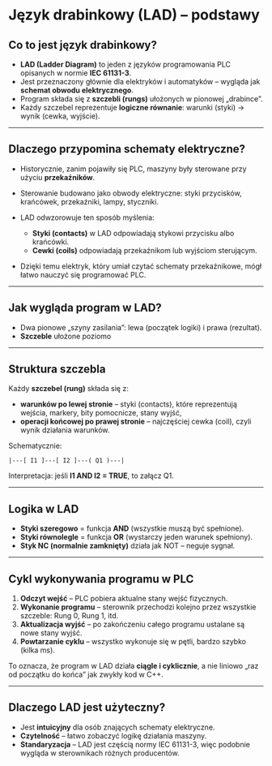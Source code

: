 # Język drabinkowy (LAD) – podstawy

## Co to jest język drabinkowy?

* **LAD (Ladder Diagram)** to jeden z języków programowania PLC opisanych w normie **IEC 61131-3**.
* Jest przeznaczony głównie dla elektryków i automatyków – wygląda jak **schemat obwodu elektrycznego**.
* Program składa się z **szczebli (rungs)** ułożonych w pionowej „drabince”.
* Każdy szczebel reprezentuje **logiczne równanie**: warunki (styki) → wynik (cewka, wyjście).

---

## Dlaczego przypomina schematy elektryczne?

* Historycznie, zanim pojawiły się PLC, maszyny były sterowane przy użyciu **przekaźników**.
* Sterowanie budowano jako obwody elektryczne: styki przycisków, krańcówek, przekaźniki, lampy, styczniki.
* LAD odwzorowuje ten sposób myślenia:

  * **Styki (contacts)** w LAD odpowiadają stykowi przycisku albo krańcówki.
  * **Cewki (coils)** odpowiadają przekaźnikom lub wyjściom sterującym.
* Dzięki temu elektryk, który umiał czytać schematy przekaźnikowe, mógł łatwo nauczyć się programować PLC.

---

## Jak wygląda program w LAD?

* Dwa pionowe „szyny zasilania”: lewa (początek logiki) i prawa (rezultat).
* **Szczeble** ułożone poziomo

---

## Struktura szczebla

Każdy **szczebel (rung)** składa się z:

* **warunków po lewej stronie** – styki (contacts), które reprezentują wejścia, markery, bity pomocnicze, stany wyjść,
* **operacji końcowej po prawej stronie** – najczęściej cewka (coil), czyli wynik działania warunków.

Schematycznie:

```
|---[ I1 ]---[ I2 ]---( Q1 )---|
```

Interpretacja: jeśli **I1 AND I2 = TRUE**, to załącz Q1.

---

## Logika w LAD

* **Styki szeregowo** = funkcja **AND** (wszystkie muszą być spełnione).
* **Styki równolegle** = funkcja **OR** (wystarczy jeden warunek spełniony).
* **Styk NC (normalnie zamknięty)** działa jak NOT – neguje sygnał.

---

## Cykl wykonywania programu w PLC

1. **Odczyt wejść** – PLC pobiera aktualne stany wejść fizycznych.
2. **Wykonanie programu** – sterownik przechodzi kolejno przez wszystkie szczeble: Rung 0, Rung 1, itd.
3. **Aktualizacja wyjść** – po zakończeniu całego programu ustalane są nowe stany wyjść.
4. **Powtarzanie cyklu** – wszystko wykonuje się w pętli, bardzo szybko (kilka ms).

To oznacza, że program w LAD działa **ciągle i cyklicznie**, a nie liniowo „raz od początku do końca” jak zwykły kod w C++.

---

## Dlaczego LAD jest użyteczny?

* Jest **intuicyjny** dla osób znających schematy elektryczne.
* **Czytelność** – łatwo zobaczyć logikę działania maszyny.
* **Standaryzacja** – LAD jest częścią normy IEC 61131-3, więc podobnie wygląda w sterownikach różnych producentów.
